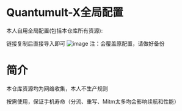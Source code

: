 # Quantumult-X全局配置

本人自用全局配置(包括本仓库所有资源):

链接复制后直接导入即可
![image](https://github.com/Du23456/Quantumult-X/assets/127875782/e90abab0-567c-4b97-a6bf-bea4f359c6f5)
注：会覆盖原配置，请做好备份


# 简介

本仓库资源均为网络收集，本人不生产规则

按需使用，保证手机寿命（分流、重写、Mitm太多均会影响续航和性能）

